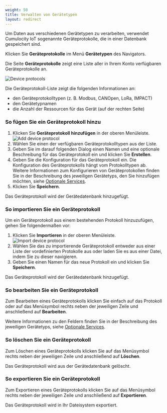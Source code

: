 ```yaml
---
weight: 50
title: Verwalten von Gerätetypen
layout: redirect
---
```


Um Daten aus verschiedenen Gerätetypen zu verarbeiten, verwendet Cumulocity IoT sogenannte Geräteprotokolle, die in einer Datenbank gespeichert sind.

Klicken Sie **Geräteprotokolle** im Menü **Gerätetypen** des Navigators.

Die Seite **Geräteprotokolle** zeigt eine Liste aller in Ihrem Konto verfügbaren Geräteprotokolle an.

![Device protocols](/images/users-guide/DeviceManagement/devmgmt-device-protocols.png)

Die Geräteprotokoll-Liste zeigt die folgenden Informationen an:

* den Geräteprotokolltypen (z. B. Modbus, CANOpen, LoRa, IMPACT)
* den Gerätetypnamen
* die Anzahl der Ressourcen für das Gerät (auf der rechten Seite)

### So fügen Sie ein Geräteprotokoll hinzu

1. Klicken Sie **Geräteprotokoll hinzufügen** in der oberen Menüleiste.
 <br>![Add device protocol](/images/users-guide/DeviceManagement/devmgmt-device-protocol-add.png)
2. Wählen Sie einen der verfügbaren Geräteprotokolltypen aus der Liste.
3. Geben Sie im darauf folgenden Dialog einen Namen und eine optionale Beschreibung für das Geräteprotokoll ein und klicken Sie **Erstellen**.
4. Geben Sie die Konfiguration für das Geräteprotokoll ein. Die Konfiguration des Geräteprotokolls hängt vom Protokolltypen ab. <br>
Weitere Informationen zum Konfigurieren von Geräteprotokollen finden Sie in der Beschreibung des jeweiligen Gerätetyps, den Sie hinzufügen möchten, siehe [Optionale Services](/users-guide/optional-services).
5. Klicken Sie **Speichern**.

Das Geräteprotokoll wird der Gerätedatenbank hinzugefügt.

### So importieren Sie ein Geräteprotokoll

Um ein Geräteprotokoll aus einem bestehenden Protokoll hinzuzufügen, gehen Sie folgendermaßen vor:

1. Klicken Sie **Importieren** in der oberen Menüleiste.
 <br>![Import device protocol](/images/users-guide/DeviceManagement/devmgmt-device-protocol-import.png)
2. Wählen Sie das zu importierende Geräteprotokoll entweder aus einer Liste der vordefinierten Protokolle aus oder laden Sie es aus einer Datei, indem Sie zu dieser navigieren.
3. Geben Sie einen Namen für das neue Protokoll ein und klicken Sie **Speichern**.

Das Geräteprotokoll wird der Gerätedatenbank hinzugefügt.

### So bearbeiten Sie ein Geräteprotokoll

Zum Bearbeiten eines Geräteprotokolls klicken Sie einfach auf das Protokoll oder auf das Menüsymbol rechts neben der jeweiligen Zeile und anschließend auf **Bearbeiten**.

Weitere Informationen zu den Feldern finden Sie in der Beschreibung des jeweiligen Gerätetyps, siehe [Optionale Services](/users-guide/optional-services).

### So löschen Sie ein Geräteprotokoll

Zum Löschen eines Geräteprotokolls klicken Sie auf das Menüsymbol rechts neben der jeweiligen Zeile und anschließend auf **Löschen**.

Das Geräteprotokoll wird aus der Gerätedatenbank gelöscht.

### So exportieren Sie ein Geräteprotokoll

Zum Exportieren eines Geräteprotokolls klicken Sie auf das Menüsymbol rechts neben der jeweiligen Zeile und anschließend auf **Exportieren**.

Das Geräteprotokoll wird in Ihr Dateisystem exportiert.
